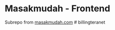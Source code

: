 # Masakmudah - Frontend

Subrepo from [masakmudah.com](https://github.com/masakmudah/masakmudah)
#   b i l l i n g t e r a n e t  
 